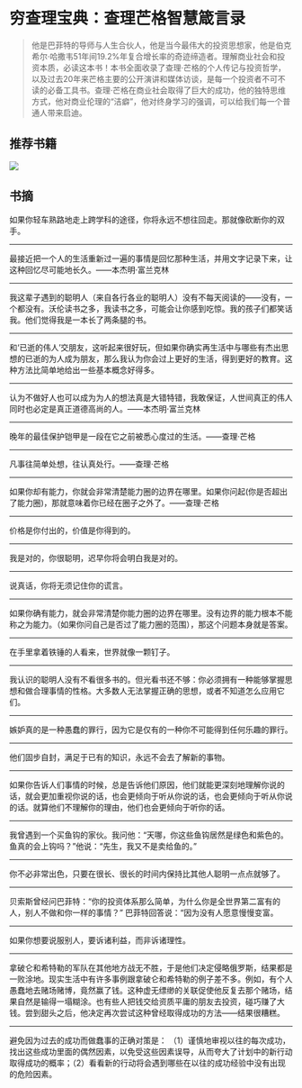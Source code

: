 # 穷查理宝典：查理芒格智慧箴言录

> 他是巴菲特的导师与人生合伙人，他是当今最伟大的投资思想家，他是伯克希尔·哈撒韦51年间19.2%年复合增长率的奇迹缔造者。理解商业社会和投资本质，必读这本书！本书全面收录了查理·芒格的个人传记与投资哲学，以及过去20年来芒格主要的公开演讲和媒体访谈，是每一个投资者不可不读的必备工具书。查理·芒格在商业社会取得了巨大的成功，他的独特思维方式，他对商业伦理的“洁癖”，他对终身学习的强调，可以给我们每一个普通人带来启迪。

## 推荐书籍
![](https://eden-notes-pic-hosting.oss-cn-shenzhen.aliyuncs.com/notes/images/20240317201323.png#id=vHvyH&originHeight=853&originWidth=640&originalType=binary&ratio=1&rotation=0&showTitle=false&status=done&style=none&title=)
## 书摘
如果你轻车熟路地走上跨学科的途径，你将永远不想往回走。那就像砍断你的双手。

---

最接近把一个人的生活重新过一遍的事情是回忆那种生活，并用文字记录下来，让这种回忆尽可能地长久。——本杰明·富兰克林

---

我这辈子遇到的聪明人（来自各行各业的聪明人）没有不每天阅读的——没有，一个都没有。沃伦读书之多，我读书之多，可能会让你感到吃惊。我的孩子们都笑话我。他们觉得我是一本长了两条腿的书。

---

和‘已逝的伟人’交朋友，这听起来很好玩，但如果你确实再生活中与哪些有杰出思想的已逝的为人成为朋友，那么我认为你会过上更好的生活，得到更好的教育。这种方法比简单地给出一些基本概念好得多。

---

认为不做好人也可以成为为人的想法真是大错特错，我敢保证，人世间真正的伟人同时也必定是真正道德高尚的人。——本杰明·富兰克林

---

晚年的最佳保护铠甲是一段在它之前被悉心度过的生活。——查理·芒格

---

凡事往简单处想，往认真处行。——查理·芒格

---

如果你却有能力，你就会非常清楚能力圈的边界在哪里。如果你问起(你是否超出了能力圈)，那就意味着你已经在圈子之外了。——查理·芒格

---

价格是你付出的，价值是你得到的。

---

我是对的，你很聪明，迟早你将会明白我是对的。

---

说真话，你将无须记住你的谎言。

---

如果你确有能力，就会非常清楚你能力圈的边界在哪里。没有边界的能力根本不能称之为能力。（如果你问自己是否过了能力圈的范围），那这个问题本身就是答案。

---

在手里拿着铁锤的人看来，世界就像一颗钉子。

---

我认识的聪明人没有不看很多书的。但光看书还不够：你必须拥有一种能够掌握思想和做合理事情的性格。大多数人无法掌握正确的思想，或者不知道怎么应用它们。

---

嫉妒真的是一种愚蠢的罪行，因为它是仅有的一种你不可能得到任何乐趣的罪行。

---

他们固步自封，满足于已有的知识，永远不会去了解新的事物。

---

如果你告诉人们事情的时候，总是告诉他们原因，他们就能更深刻地理解你说的话，就会更加重视你说的话，也会更倾向于听从你说的话，也会更倾向于听从你说的话。就算他们不理解你的理由，他们也会更倾向于听你的话。

---

我曾遇到一个买鱼钩的家伙。我问他：“天哪，你这些鱼钩居然是绿色和紫色的。鱼真的会上钩吗？”他说：“先生，我又不是卖给鱼的。”

---

你不必非常出色，只要在很长、很长的时间内保持比其他人聪明一点点就够了。

---

贝索斯曾经问巴菲特：“你的投资体系那么简单，为什么你是全世界第二富有的人，别人不做和你一样的事情？”
巴菲特回答说：“因为没有人愿意慢慢变富。

---

如果你想要说服别人，要诉诸利益，而非诉诸理性。

---

拿破仑和希特勒的军队在其他地方战无不胜，于是他们决定侵略俄罗斯，结果都是一败涂地。现实生活中有许多事例跟拿破仑和希特勒的例子差不多。例如，有个人愚蠢地去赌场赌博，竟然赢了钱。这种虚无缥缈的关联促使他反复去那个赌场，结果自然是输得一塌糊涂。也有些人把钱交给资质平庸的朋友去投资，碰巧赚了大钱。尝到甜头之后，他决定再次尝试这种曾经取得成功的方法——结果很糟糕。

---

避免因为过去的成功而做蠢事的正确对策是： （1）谨慎地审视以往的每次成功，找出这些成功里面的偶然因素，以免受这些因素误导，从而夸大了计划中的新行动取得成功的概率；（2）看看新的行动将会遇到哪些在以往的成功经验中没有出现的危险因素。
